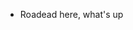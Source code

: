 - Roadead here, what's up

<!---
Roadead/Roadead is a ✨ special ✨ repository because its `README.md` (this file) appears on your GitHub profile.
You can click the Preview link to take a look at your changes.
--->
